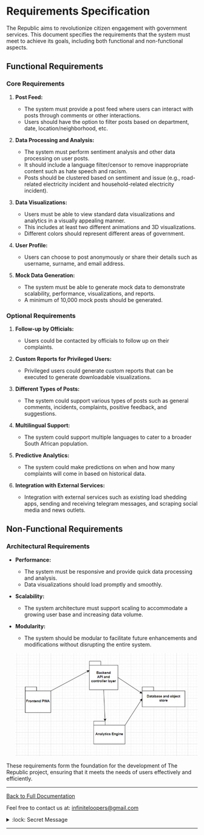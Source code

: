 # Requirements Specification

The Republic aims to revolutionize citizen engagement with government services. This document specifies the requirements that the system must meet to achieve its goals, including both functional and non-functional aspects.

## Functional Requirements

### Core Requirements

1. **Post Feed:**
   - The system must provide a post feed where users can interact with posts through comments or other interactions.
   - Users should have the option to filter posts based on department, date, location/neighborhood, etc.

2. **Data Processing and Analysis:**
   - The system must perform sentiment analysis and other data processing on user posts.
   - It should include a language filter/censor to remove inappropriate content such as hate speech and racism.
   - Posts should be clustered based on sentiment and issue (e.g., road-related electricity incident and household-related electricity incident).

3. **Data Visualizations:**
   - Users must be able to view standard data visualizations and analytics in a visually appealing manner.
   - This includes at least two different animations and 3D visualizations.
   - Different colors should represent different areas of government.

4. **User Profile:**
   - Users can choose to post anonymously or share their details such as username, surname, and email address.

5. **Mock Data Generation:**
   - The system must be able to generate mock data to demonstrate scalability, performance, visualizations, and reports.
   - A minimum of 10,000 mock posts should be generated.

### Optional Requirements

1. **Follow-up by Officials:**
   - Users could be contacted by officials to follow up on their complaints.

2. **Custom Reports for Privileged Users:**
   - Privileged users could generate custom reports that can be executed to generate downloadable visualizations.

3. **Different Types of Posts:**
   - The system could support various types of posts such as general comments, incidents, complaints, positive feedback, and suggestions.

4. **Multilingual Support:**
   - The system could support multiple languages to cater to a broader South African population.

5. **Predictive Analytics:**
   - The system could make predictions on when and how many complaints will come in based on historical data.

6. **Integration with External Services:**
   - Integration with external services such as existing load shedding apps, sending and receiving telegram messages, and scraping social media and news outlets.

## Non-Functional Requirements

### Architectural Requirements

- **Performance:**
  - The system must be responsive and provide quick data processing and analysis.
  - Data visualizations should load promptly and smoothly.

- **Scalability:**
  - The system architecture must support scaling to accommodate a growing user base and increasing data volume.

- **Modularity:**
  - The system should be modular to facilitate future enhancements and modifications without disrupting the entire system.

   ![Drawing](../images//architecture.png)

These requirements form the foundation for the development of The Republic project, ensuring that it meets the needs of users effectively and efficiently.

---

[Back to Full Documentation](./../README.md)

Feel free to contact us at: [infiniteloopers@gmail.com](mailto:infiniteloopers@gmail.com)

<details>
    <summary> :lock: Secret Message</summary>
    <br/>
    <p>Thank you for opening this, Have a great day! :smile:</p>
</details>

---